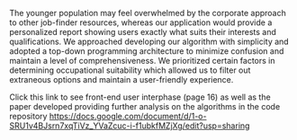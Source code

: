 The younger population may feel overwhelmed by the corporate approach to other job-finder resources, whereas our application would provide a personalized report showing users exactly what suits their interests and qualifications. We approached developing our algorithm with simplicity and adopted a top-down programming architecture to minimize confusion and maintain a level of comprehensiveness. We prioritized certain factors in determining occupational suitability which allowed us to filter out extraneous options and maintain a user-friendly experience.

Click this link to see front-end user interphase (page 16) as well as the paper developed providing further analysis on the algorithms in the code repository
https://docs.google.com/document/d/1-o-SRU1v4BJsrn7xqTiVz_YVaZcuc-i-f1ubkfMZjXg/edit?usp=sharing
